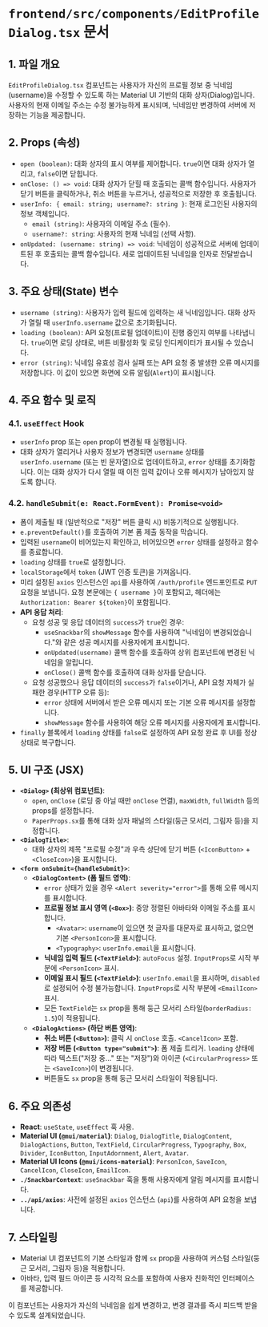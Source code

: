 # `frontend/src/components/EditProfileDialog.tsx` 문서

## 1. 파일 개요

`EditProfileDialog.tsx` 컴포넌트는 사용자가 자신의 프로필 정보 중 닉네임(username)을 수정할 수 있도록 하는 Material UI 기반의 대화 상자(Dialog)입니다. 사용자의 현재 이메일 주소는 수정 불가능하게 표시되며, 닉네임만 변경하여 서버에 저장하는 기능을 제공합니다.

## 2. Props (속성)

-   `open (boolean)`: 대화 상자의 표시 여부를 제어합니다. `true`이면 대화 상자가 열리고, `false`이면 닫힙니다.
-   `onClose: () => void`: 대화 상자가 닫힐 때 호출되는 콜백 함수입니다. 사용자가 닫기 버튼을 클릭하거나, 취소 버튼을 누르거나, 성공적으로 저장한 후 호출됩니다.
-   `userInfo: { email: string; username?: string }`: 현재 로그인된 사용자의 정보 객체입니다.
    -   `email (string)`: 사용자의 이메일 주소 (필수).
    -   `username?: string`: 사용자의 현재 닉네임 (선택 사항).
-   `onUpdated: (username: string) => void`: 닉네임이 성공적으로 서버에 업데이트된 후 호출되는 콜백 함수입니다. 새로 업데이트된 닉네임을 인자로 전달받습니다.

## 3. 주요 상태(State) 변수

-   `username (string)`: 사용자가 입력 필드에 입력하는 새 닉네임입니다. 대화 상자가 열릴 때 `userInfo.username` 값으로 초기화됩니다.
-   `loading (boolean)`: API 요청(프로필 업데이트)이 진행 중인지 여부를 나타냅니다. `true`이면 로딩 상태로, 버튼 비활성화 및 로딩 인디케이터가 표시될 수 있습니다.
-   `error (string)`: 닉네임 유효성 검사 실패 또는 API 요청 중 발생한 오류 메시지를 저장합니다. 이 값이 있으면 화면에 오류 알림(`Alert`)이 표시됩니다.

## 4. 주요 함수 및 로직

### 4.1. `useEffect` Hook

-   `userInfo` prop 또는 `open` prop이 변경될 때 실행됩니다.
-   대화 상자가 열리거나 사용자 정보가 변경되면 `username` 상태를 `userInfo.username` (또는 빈 문자열)으로 업데이트하고, `error` 상태를 초기화합니다. 이는 대화 상자가 다시 열릴 때 이전 입력 값이나 오류 메시지가 남아있지 않도록 합니다.

### 4.2. `handleSubmit(e: React.FormEvent): Promise<void>`

-   폼이 제출될 때 (일반적으로 "저장" 버튼 클릭 시) 비동기적으로 실행됩니다.
-   `e.preventDefault()`를 호출하여 기본 폼 제출 동작을 막습니다.
-   입력된 `username`이 비어있는지 확인하고, 비어있으면 `error` 상태를 설정하고 함수를 종료합니다.
-   `loading` 상태를 `true`로 설정합니다.
-   `localStorage`에서 `token` (JWT 인증 토큰)을 가져옵니다.
-   미리 설정된 `axios` 인스턴스인 `api`를 사용하여 `/auth/profile` 엔드포인트로 `PUT` 요청을 보냅니다. 요청 본문에는 `{ username }`이 포함되고, 헤더에는 `Authorization: Bearer ${token}`이 포함됩니다.
-   **API 응답 처리**:
    -   요청 성공 및 응답 데이터의 `success`가 `true`인 경우:
        -   `useSnackbar`의 `showMessage` 함수를 사용하여 "닉네임이 변경되었습니다."와 같은 성공 메시지를 사용자에게 표시합니다.
        -   `onUpdated(username)` 콜백 함수를 호출하여 상위 컴포넌트에 변경된 닉네임을 알립니다.
        -   `onClose()` 콜백 함수를 호출하여 대화 상자를 닫습니다.
    -   요청 성공했으나 응답 데이터의 `success`가 `false`이거나, API 요청 자체가 실패한 경우(HTTP 오류 등):
        -   `error` 상태에 서버에서 받은 오류 메시지 또는 기본 오류 메시지를 설정합니다.
        -   `showMessage` 함수를 사용하여 해당 오류 메시지를 사용자에게 표시합니다.
-   `finally` 블록에서 `loading` 상태를 `false`로 설정하여 API 요청 완료 후 UI를 정상 상태로 복구합니다.

## 5. UI 구조 (JSX)

-   **`<Dialog>` (최상위 컴포넌트)**:
    -   `open`, `onClose` (로딩 중 아닐 때만 `onClose` 연결), `maxWidth`, `fullWidth` 등의 props를 설정합니다.
    -   `PaperProps.sx`를 통해 대화 상자 패널의 스타일(둥근 모서리, 그림자 등)을 지정합니다.
-   **`<DialogTitle>`**:
    -   대화 상자의 제목 "프로필 수정"과 우측 상단에 닫기 버튼 (`<IconButton>` + `<CloseIcon>`)을 표시합니다.
-   **`<form onSubmit={handleSubmit}>`**:
    -   **`<DialogContent>` (폼 필드 영역)**:
        -   `error` 상태가 있을 경우 `<Alert severity="error">`를 통해 오류 메시지를 표시합니다.
        -   **프로필 정보 표시 영역 (`<Box>`)**: 중앙 정렬된 아바타와 이메일 주소를 표시합니다.
            -   `<Avatar>`: `username`이 있으면 첫 글자를 대문자로 표시하고, 없으면 기본 `<PersonIcon>`을 표시합니다.
            -   `<Typography>`: `userInfo.email`을 표시합니다.
        -   **닉네임 입력 필드 (`<TextField>`)**: `autoFocus` 설정. `InputProps`로 시작 부분에 `<PersonIcon>` 표시.
        -   **이메일 표시 필드 (`<TextField>`)**: `userInfo.email`을 표시하며, `disabled`로 설정되어 수정 불가능합니다. `InputProps`로 시작 부분에 `<EmailIcon>` 표시.
        -   모든 `TextField`는 `sx` prop을 통해 둥근 모서리 스타일(`borderRadius: 1.5`)이 적용됩니다.
    -   **`<DialogActions>` (하단 버튼 영역)**:
        -   **취소 버튼 (`<Button>`)**: 클릭 시 `onClose` 호출. `<CancelIcon>` 포함.
        -   **저장 버튼 (`<Button type="submit">`)**: 폼 제출 트리거. `loading` 상태에 따라 텍스트("저장 중..." 또는 "저장")와 아이콘 (`<CircularProgress>` 또는 `<SaveIcon>`)이 변경됩니다.
        -   버튼들도 `sx` prop을 통해 둥근 모서리 스타일이 적용됩니다.

## 6. 주요 의존성

-   **React**: `useState`, `useEffect` 훅 사용.
-   **Material UI (`@mui/material`)**: `Dialog`, `DialogTitle`, `DialogContent`, `DialogActions`, `Button`, `TextField`, `CircularProgress`, `Typography`, `Box`, `Divider`, `IconButton`, `InputAdornment`, `Alert`, `Avatar`.
-   **Material UI Icons (`@mui/icons-material`)**: `PersonIcon`, `SaveIcon`, `CancelIcon`, `CloseIcon`, `EmailIcon`.
-   **`./SnackbarContext`**: `useSnackbar` 훅을 통해 사용자에게 알림 메시지를 표시합니다.
-   **`../api/axios`**: 사전에 설정된 `axios` 인스턴스 (`api`)를 사용하여 API 요청을 보냅니다.

## 7. 스타일링

-   Material UI 컴포넌트의 기본 스타일과 함께 `sx` prop을 사용하여 커스텀 스타일(둥근 모서리, 그림자 등)을 적용합니다.
-   아바타, 입력 필드 아이콘 등 시각적 요소를 포함하여 사용자 친화적인 인터페이스를 제공합니다.

이 컴포넌트는 사용자가 자신의 닉네임을 쉽게 변경하고, 변경 결과를 즉시 피드백 받을 수 있도록 설계되었습니다.

